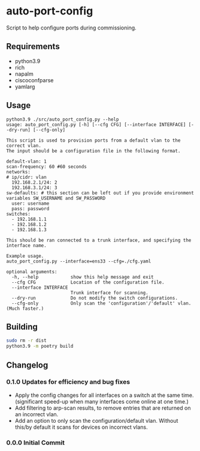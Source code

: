 # auto-port-config
 Script to help configure ports during commissioning.


## Requirements

- python3.9
- rich
- napalm
- ciscoconfparse
- yamlarg

## Usage

```text
python3.9 ./src/auto_port_config.py --help
usage: auto_port_config.py [-h] [--cfg CFG] [--interface INTERFACE] [--dry-run] [--cfg-only]

This script is used to provision ports from a default vlan to the correct vlan. 
The input should be a configuration file in the following format.

default-vlan: 1
scan-frequency: 60 #60 seconds
networks:
# ip/cidr: vlan
  192.168.2.1/24: 2
  192.168.3.1/24: 3
sw-defaults: # this section can be left out if you provide environment variables SW_USERNAME and SW_PASSWORD
  user: username
  pass: password
switches:
  - 192.168.1.1
  - 192.168.1.2
  - 192.168.1.3

This should be ran connected to a trunk interface, and specifying the interface name.

Example usage.
auto_port_config.py --interface=ens33 --cfg=./cfg.yaml

optional arguments:
  -h, --help            show this help message and exit
  --cfg CFG             Location of the configuration file.
  --interface INTERFACE
                        Trunk interface for scanning.
  --dry-run             Do not modify the switch configurations.
  --cfg-only            Only scan the 'configuration'/'default' vlan. (Much faster.)

```

## Building

```bash
sudo rm -r dist
python3.9 -m poetry build
```

## Changelog

### 0.1.0 Updates for efficiency and bug fixes
- Apply the config changes for all interfaces on a switch at the same time. (significant speed-up when many interfaces come online at one time.)
- Add filtering to arp-scan results, to remove entries that are returned on an incorrect vlan.
- Add an option to only scan the configuration/default vlan. Without this/by default it scans for devices on incorrect vlans.

### 0.0.0 Initial Commit